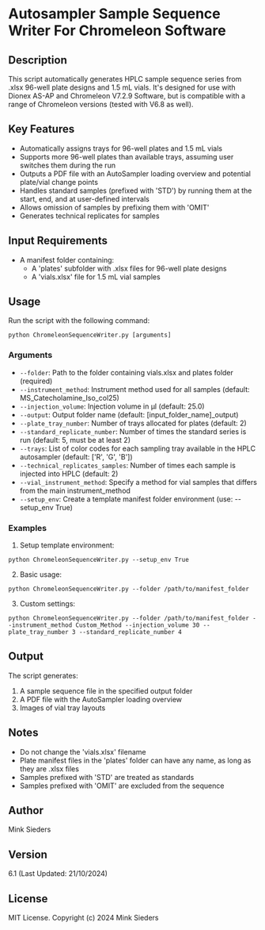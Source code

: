 # Autosampler Sample Sequence Writer For Chromeleon Software

## Description
This script automatically generates HPLC sample sequence series from .xlsx 96-well plate designs and 1.5 mL vials. It's designed for use with Dionex AS-AP and Chromeleon V7.2.9 Software, but is compatible with a range of Chromeleon versions (tested with V6.8 as well).

## Key Features
- Automatically assigns trays for 96-well plates and 1.5 mL vials
- Supports more 96-well plates than available trays, assuming user switches them during the run
- Outputs a PDF file with an AutoSampler loading overview and potential plate/vial change points
- Handles standard samples (prefixed with 'STD') by running them at the start, end, and at user-defined intervals
- Allows omission of samples by prefixing them with 'OMIT'
- Generates technical replicates for samples

## Input Requirements
- A manifest folder containing:
  - A 'plates' subfolder with .xlsx files for 96-well plate designs
  - A 'vials.xlsx' file for 1.5 mL vial samples

## Usage
Run the script with the following command:

`python ChromeleonSequenceWriter.py [arguments]`

### Arguments
- `--folder`: Path to the folder containing vials.xlsx and plates folder (required)
- `--instrument_method`: Instrument method used for all samples (default: MS_Catecholamine_Iso_col25)
- `--injection_volume`: Injection volume in µl (default: 25.0)
- `--output`: Output folder name (default: [input_folder_name]_output)
- `--plate_tray_number`: Number of trays allocated for plates (default: 2)
- `--standard_replicate_number`: Number of times the standard series is run (default: 5, must be at least 2)
- `--trays`: List of color codes for each sampling tray available in the HPLC autosampler (default: ['R', 'G', 'B'])
- `--technical_replicates_samples`: Number of times each sample is injected into HPLC (default: 2)
- `--vial_instrument_method`: Specify a method for vial samples that differs from the main instrument_method
- `--setup_env`: Create a template manifest folder environment (use: --setup_env True)

### Examples

1. Setup template environment:

`python ChromeleonSequenceWriter.py --setup_env True`

2. Basic usage:

`python ChromeleonSequenceWriter.py --folder /path/to/manifest_folder`

3. Custom settings:

`python ChromeleonSequenceWriter.py --folder /path/to/manifest_folder --instrument_method Custom_Method --injection_volume 30 --plate_tray_number 3 --standard_replicate_number 4`


## Output
The script generates:
1. A sample sequence file in the specified output folder
2. A PDF file with the AutoSampler loading overview
3. Images of vial tray layouts

## Notes
- Do not change the 'vials.xlsx' filename
- Plate manifest files in the 'plates' folder can have any name, as long as they are .xlsx files
- Samples prefixed with 'STD' are treated as standards
- Samples prefixed with 'OMIT' are excluded from the sequence

## Author
Mink Sieders

## Version
6.1 (Last Updated: 21/10/2024)

## License
MIT License. Copyright (c) 2024 Mink Sieders

